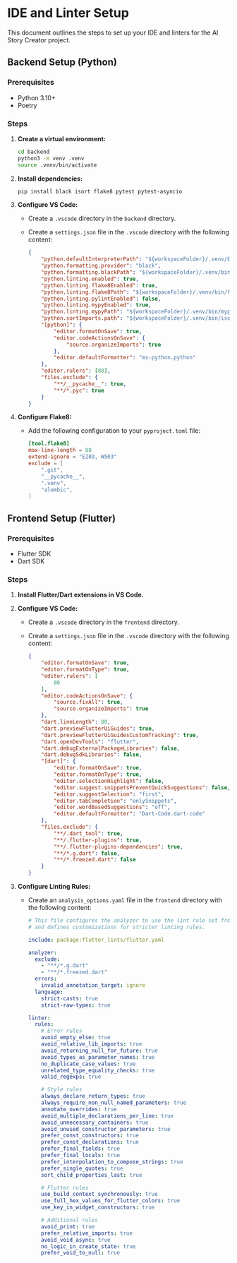 # IDE and Linter Setup

This document outlines the steps to set up your IDE and linters for the AI Story Creator project.

## Backend Setup (Python)

### Prerequisites

*   Python 3.10+
*   Poetry

### Steps

1.  **Create a virtual environment:**

    ```bash
    cd backend
    python3 -m venv .venv
    source .venv/bin/activate
    ```

2.  **Install dependencies:**

    ```bash
    pip install black isort flake8 pytest pytest-asyncio
    ```

3.  **Configure VS Code:**

    *   Create a `.vscode` directory in the `backend` directory.
    *   Create a `settings.json` file in the `.vscode` directory with the following content:

        ```json
        {
            "python.defaultInterpreterPath": "${workspaceFolder}/.venv/bin/python",
            "python.formatting.provider": "black",
            "python.formatting.blackPath": "${workspaceFolder}/.venv/bin/black",
            "python.linting.enabled": true,
            "python.linting.flake8Enabled": true,
            "python.linting.flake8Path": "${workspaceFolder}/.venv/bin/flake8",
            "python.linting.pylintEnabled": false,
            "python.linting.mypyEnabled": true,
            "python.linting.mypyPath": "${workspaceFolder}/.venv/bin/mypy",
            "python.sortImports.path": "${workspaceFolder}/.venv/bin/isort",
            "[python]": {
                "editor.formatOnSave": true,
                "editor.codeActionsOnSave": {
                    "source.organizeImports": true
                },
                "editor.defaultFormatter": "ms-python.python"
            },
            "editor.rulers": [88],
            "files.exclude": {
                "**/__pycache__": true,
                "**/*.pyc": true
            }
        }
        ```

4.  **Configure Flake8:**

    *   Add the following configuration to your `pyproject.toml` file:

        ```toml
        [tool.flake8]
        max-line-length = 88
        extend-ignore = "E203, W503"
        exclude = [
            ".git",
            "__pycache__",
            ".venv",
            "alembic",
        ]
        ```

## Frontend Setup (Flutter)

### Prerequisites

*   Flutter SDK
*   Dart SDK

### Steps

1.  **Install Flutter/Dart extensions in VS Code.**
2.  **Configure VS Code:**

    *   Create a `.vscode` directory in the `frontend` directory.
    *   Create a `settings.json` file in the `.vscode` directory with the following content:

        ```json
        {
            "editor.formatOnSave": true,
            "editor.formatOnType": true,
            "editor.rulers": [
                80
            ],
            "editor.codeActionsOnSave": {
                "source.fixAll": true,
                "source.organizeImports": true
            },
            "dart.lineLength": 80,
            "dart.previewFlutterUiGuides": true,
            "dart.previewFlutterUiGuidesCustomTracking": true,
            "dart.openDevTools": "flutter",
            "dart.debugExternalPackageLibraries": false,
            "dart.debugSdkLibraries": false,
            "[dart]": {
                "editor.formatOnSave": true,
                "editor.formatOnType": true,
                "editor.selectionHighlight": false,
                "editor.suggest.snippetsPreventQuickSuggestions": false,
                "editor.suggestSelection": "first",
                "editor.tabCompletion": "onlySnippets",
                "editor.wordBasedSuggestions": "off",
                "editor.defaultFormatter": "Dart-Code.dart-code"
            },
            "files.exclude": {
                "**/.dart_tool": true,
                "**/.flutter-plugins": true,
                "**/.flutter-plugins-dependencies": true,
                "**/*.g.dart": false,
                "**/*.freezed.dart": false
            }
        }
        ```

3.  **Configure Linting Rules:**

    *   Create an `analysis_options.yaml` file in the `frontend` directory with the following content:

        ```yaml
        # This file configures the analyzer to use the lint rule set from `package:flutter_lints`
        # and defines customizations for stricter linting rules.

        include: package:flutter_lints/flutter.yaml

        analyzer:
          exclude:
            - "**/*.g.dart"
            - "**/*.freezed.dart"
          errors:
            invalid_annotation_target: ignore
          language:
            strict-casts: true
            strict-raw-types: true

        linter:
          rules:
            # Error rules
            avoid_empty_else: true
            avoid_relative_lib_imports: true
            avoid_returning_null_for_future: true
            avoid_types_as_parameter_names: true
            no_duplicate_case_values: true
            unrelated_type_equality_checks: true
            valid_regexps: true

            # Style rules
            always_declare_return_types: true
            always_require_non_null_named_parameters: true
            annotate_overrides: true
            avoid_multiple_declarations_per_line: true
            avoid_unnecessary_containers: true
            avoid_unused_constructor_parameters: true
            prefer_const_constructors: true
            prefer_const_declarations: true
            prefer_final_fields: true
            prefer_final_locals: true
            prefer_interpolation_to_compose_strings: true
            prefer_single_quotes: true
            sort_child_properties_last: true

            # Flutter rules
            use_build_context_synchronously: true
            use_full_hex_values_for_flutter_colors: true
            use_key_in_widget_constructors: true

            # Additional rules
            avoid_print: true
            prefer_relative_imports: true
            avoid_void_async: true
            no_logic_in_create_state: true
            prefer_void_to_null: true